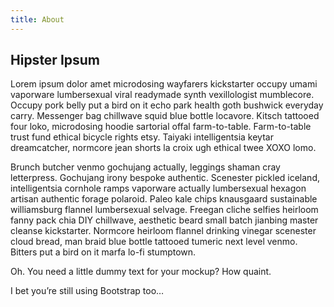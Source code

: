 ```yaml
---
title: About
---
```


## Hipster Ipsum
Lorem ipsum dolor amet microdosing wayfarers kickstarter occupy umami vaporware lumbersexual viral readymade synth vexillologist mumblecore. Occupy pork belly put a bird on it echo park health goth bushwick everyday carry. Messenger bag chillwave squid blue bottle locavore. Kitsch tattooed four loko, microdosing hoodie sartorial offal farm-to-table. Farm-to-table trust fund ethical bicycle rights etsy. Taiyaki intelligentsia keytar dreamcatcher, normcore jean shorts la croix ugh ethical twee XOXO lomo.

Brunch butcher venmo gochujang actually, leggings shaman cray letterpress. Gochujang irony bespoke authentic. Scenester pickled iceland, intelligentsia cornhole ramps vaporware actually lumbersexual hexagon artisan authentic forage polaroid. Paleo kale chips knausgaard sustainable williamsburg flannel lumbersexual selvage. Freegan cliche selfies heirloom fanny pack chia DIY chillwave, aesthetic beard small batch jianbing master cleanse kickstarter. Normcore heirloom flannel drinking vinegar scenester cloud bread, man braid blue bottle tattooed tumeric next level venmo. Bitters put a bird on it marfa lo-fi stumptown.

Oh. You need a little dummy text for your mockup? How quaint.

I bet you’re still using Bootstrap too…